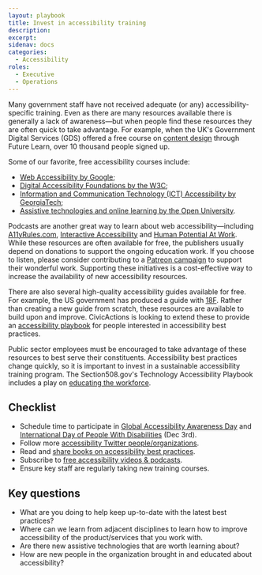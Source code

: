 ```yaml
---
layout: playbook
title: Invest in accessibility training
description: 
excerpt: 
sidenav: docs
categories:
  - Accessibility
roles:
  - Executive
  - Operations
---
```


Many government staff have not received adequate (or any) accessibility-specific training. Even as there are many resources available there is generally a lack of awareness—but when people find these resources they are often quick to take advantage. For example, when the UK's Government Digital Services (GDS) offered a free course on [content design](https://www.futurelearn.com/courses/introduction-to-content-design) through Future Learn, over 10 thousand people signed up.

Some of our favorite, free accessibility courses include:

* [Web Accessibility by Google](https://www.udacity.com/course/web-accessibility--ud891);
* [Digital Accessibility Foundations by the W3C](https://www.w3.org/WAI/fundamentals/foundations-course/);
* [Information and Communication Technology (ICT) Accessibility by GeorgiaTech](https://www.edx.org/course/information-and-communication-technology-ict-acces);
* [Assistive technologies and online learning by the Open University](https://www.open.edu/openlearn/education-development/assistive-technologies-and-online-learning/content-section-0?active-tab=description-tab).

Podcasts are another great way to learn about web accessibility—including [A11yRules.com](https://a11yrules.com/), [Interactive Accessibility](http://www.interactiveaccessibility.com/iap-podcasts) and [Human Potential At Work](https://www.ruhglobal.com/podcasthuman-potential-work/). While these resources are often available for free, the publishers usually depend on donations to support the ongoing education work. If you choose to listen, please consider contributing to a [Patreon campaign](https://www.patreon.com/steenhout) to support their wonderful work. Supporting these initiatives is a cost-effective way to increase the availability of new accessibility resources.

There are also several high-quality accessibility guides available for free. For example, the US government has produced a guide with [18F](https://accessibility.18f.gov/). Rather than creating a new guide from scratch, these resources are available to build upon and improve. CivicActions is looking to extend these to provide an [accessibility playbook](https://civicactions.github.io/accessibility/) for people interested in accessibility best practices.

Public sector employees must be encouraged to take advantage of these resources to best serve their constituents. Accessibility best practices change quickly, so it is important to invest in a sustainable accessibility training program. The Section508.gov's Technology Accessibility Playbook includes a play on [educating the workforce](https://section508.gov/tools/playbooks/technology-accessibility-playbook-intro/play12).

## Checklist

* Schedule time to participate in [Global Accessibility Awareness Day](https://globalaccessibilityawarenessday.org/) and [International Day of People With Disabilities](https://idpwd.org/) (Dec 3rd).
* Follow more [accessibility Twitter people/organizations](https://github.com/joe-watkins/top-people-to-follow-in-web-accessibility).
* Read and [share books on accessibility best practices](https://pressbooks.library.ryerson.ca/catalog/accessibility).
* Subscribe to [free accessibility videos & podcasts](/guide/resources).
* Ensure key staff are regularly taking new training courses.

## Key questions

* What are you doing to help keep up-to-date with the latest best practices?
* Where can we learn from adjacent disciplines to learn how to improve accessibility of the product/services that you work with.
* Are there new assistive technologies that are worth learning about?
* How are new people in the organization brought in and educated about accessibility?
